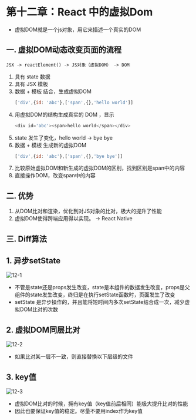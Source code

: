 # 第十二章：React 中的虚拟Dom

* 虚拟DOM就是一个js对象，用它来描述一个真实的DOM

## 一. 虚拟DOM动态改变页面的流程
`JSX -> reactElement() -> JS对象（虚拟DOM） -> DOM`

1. 具有 state 数据
2. 具有 JSX 模板
3. 数据 + 模板 结合，生成虚拟DOM
    ```javascript
    ['div',{id: 'abc'},['span',{},'hello world']]
    ```
4. 用虚拟DOM的结构生成真实的 DOM ，显示
    ```javascript
    <div id='abc'><span>hello world</span></div>
    ```
5. state 发生了变化，hello world -> bye bye
6. 数据 + 模板 生成新的虚拟DOM
    ```javascript
    ['div',{id: 'abc'},['span',{},'bye bye']]
    ```
7. 比较原始虚拟DOM和新生成的虚拟DOM的区别，找到区别是span中的内容
8. 直接操作DOM，改变span中的内容

## 二. 优势
1. 从DOM比对和渲染，优化到对JS对象的比对，极大的提升了性能
2. 虚拟DOM使得跨端应用得以实现。 -> React Native

## 三. Diff算法

## 1. 异步setState
![12-1](https://s2.ax1x.com/2020/02/22/3QDhi6.md.png)

* 不管是state还是props发生改变，state是本组件的数据发生改变，props是父组件的state发生改变，终归是在执行setState函数时，页面发生了改变
* setState 是异步操作的，并且能将短时间内多次setState结合成一次，减少虚拟DOM比对的次数

## 2. 虚拟DOM同层比对
![12-2](https://s2.ax1x.com/2020/02/22/3Qsph6.md.png)

* 如果比对某一层不一致，则直接替换以下层级的文件

## 3. key值
![12-3](https://s2.ax1x.com/2020/02/22/3Qsljg.md.png)
* 虚拟DOM比对的时候，拥有key值（key值前后相同）能极大提升比对的性能
* 因此也要保证key值的稳定。尽量不要用index作为key值






<ad/>
<comment/>
